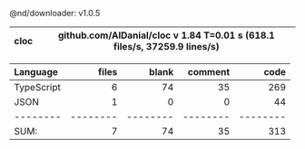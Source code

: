@nd/downloader: v1.0.5

cloc|github.com/AlDanial/cloc v 1.84  T=0.01 s (618.1 files/s, 37259.9 lines/s)
--- | ---

Language|files|blank|comment|code
:-------|-------:|-------:|-------:|-------:
TypeScript|6|74|35|269
JSON|1|0|0|44
--------|--------|--------|--------|--------
SUM:|7|74|35|313
